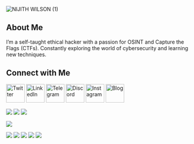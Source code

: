 ![NIJITH WILSON (1)](https://github.com/user-attachments/assets/a70cc1ae-7482-4f6a-9860-b5f5f5be74f8)
## About Me
I’m a self-taught ethical hacker with a passion for OSINT and Capture the Flags (CTFs). Constantly exploring the world of cybersecurity and learning new techniques.

## Connect with Me
  <a href="https://x.com/neospl0it"><img src="https://freepnglogo.com/images/all_img/1691832708new-twitter-x-logo-white.png" alt="Twitter" width="50"/></a>
  <a href="https://www.linkedin.com/in/nijithwilson/"><img src="https://cdn-icons-png.flaticon.com/512/174/174857.png" alt="LinkedIn" width="50"/></a>
  <a href="https://t.me/project_entity"><img src="https://upload.wikimedia.org/wikipedia/commons/thumb/8/82/Telegram_logo.svg/2048px-Telegram_logo.svg.png" alt="Telegram" width="50"/></a>
  <a href="https://discord.gg/YSBfz3JnNE"><img src="https://static-00.iconduck.com/assets.00/discord-icon-2048x2048-nnt62s2u.png" alt="Discord" width="50"/></a>
  <a href="https://instagram.com/neosploit"><img src="https://upload.wikimedia.org/wikipedia/commons/thumb/a/a5/Instagram_icon.png/2048px-Instagram_icon.png" alt="Instagram" width="50"/></a>
  <a href="https://neospl0it.github.io/"><img src="https://pbs.twimg.com/profile_images/1826637490557759488/PBsOiGdi_400x400.jpg" alt="Blog" width="50"/></a>

  ![](https://komarev.com/ghpvc/?username=neospl0it&color=6aa6f8)
  <img  src="https://custom-icon-badges.herokuapp.com/chrome-web-store/rating/ogffaloegjglncjfehdfplabnoondfjo?logo=thumbsup&logoColor=white"/></a>
  <img  src="https://custom-icon-badges.herokuapp.com/badge/dynamic/json?logo=graph&logoColor=fff&color=blue&label=total%20contributions&query=%24.totalContributions&url=https%3A%2F%2Fgithub-readme-streak-stats.herokuapp.com%2F%3Fuser%3Dneospl0it%26type%3Djson"/></a>
 <br>


 ![](https://github-profile-trophy.vercel.app/?username=neospl0it&no-bg=true&no-frame=true)

 ![](http://github-profile-summary-cards.vercel.app/api/cards/profile-details?username=neospl0it&theme=transparent)
 ![](http://github-profile-summary-cards.vercel.app/api/cards/repos-per-language?username=neospl0it&theme=transparent) ![](http://github-profile-summary-cards.vercel.app/api/cards/most-commit-language?username=neospl0it&theme=transparent)
 ![](http://github-profile-summary-cards.vercel.app/api/cards/stats?username=neospl0it&theme=transparent) ![](http://github-profile-summary-cards.vercel.app/api/cards/productive-time?username=neospl0it&theme=transparent&utcOffset=8)
